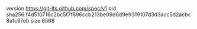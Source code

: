 version https://git-lfs.github.com/spec/v1
oid sha256:f4d510716c2bc5f7f696ccb213be09d6d9e9319107d3d3acc5d2acbc8a1c97eb
size 6568
